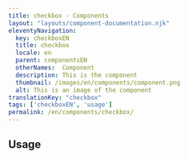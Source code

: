 ```yaml
---
title: checkbox - Components
layout: "layouts/component-documentation.njk"
eleventyNavigation:
  key: checkboxEN
  title: checkbox
  locale: en
  parent: componentsEN
  otherNames:  Component
  description: This is the component
  thumbnail: /images/en/components/component.png
  alt: This is an image of the component
translationKey: "checkbox"
tags: ['checkboxEN', 'usage']
permalink: /en/components/checkbox/
---
```


## Usage